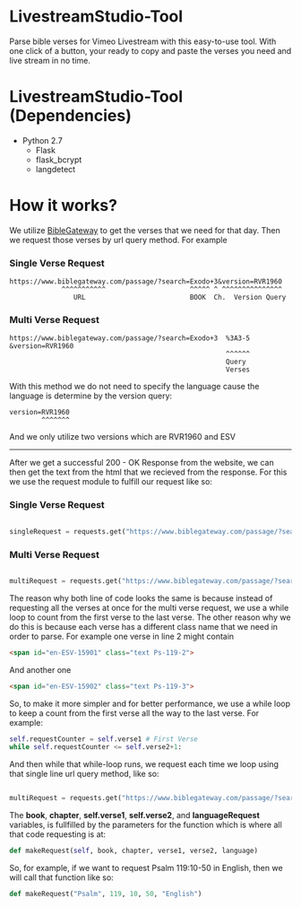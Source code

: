 # LivestreamStudio-Tool
Parse bible verses for Vimeo Livestream with this easy-to-use tool. With one click of a button, your ready to copy and paste the verses you need and live stream in no time.

# LivestreamStudio-Tool (Dependencies)
* Python 2.7
  * Flask
  * flask_bcrypt
  * langdetect
  
# How it works?

We utilize [BibleGateway](https://www.biblegateway.com/) to get the verses that we need for that day. Then we request those verses by url query method. For example

### Single Verse Request
```
https://www.biblegateway.com/passage/?search=Exodo+3&version=RVR1960
             ^^^^^^^^^^^                     ^^^^^ ^ ^^^^^^^^^^^^^^^
                URL                          BOOK  Ch.  Version Query

```

### Multi Verse Request
```
https://www.biblegateway.com/passage/?search=Exodo+3  %3A3-5   &version=RVR1960
                                                      ^^^^^^
                                                      Query 
                                                      Verses

```

With this method we do not need to specify the language cause the language is determine by the version query:
```
version=RVR1960
        ^^^^^^^ 

```
And we only utilize two versions which are RVR1960 and ESV

***

After we get a successful 200 - OK Response from the website, we can then get the text from the html that we recieved from the response. For this we use the request module to fulfill our request like so:

### Single Verse Request
```python

singleRequest = requests.get("https://www.biblegateway.com/passage/?search={}+{}%3A{}&version={}".format(book, chapter, self.verse1, languageRequest))

```

### Multi Verse Request
```python

multiRequest = requests.get("https://www.biblegateway.com/passage/?search={}+{}%3A{}&version={}".format(book, chapter, self.requestCounter, languageRequest))

```

The reason why both line of code looks the same is because instead of requesting all the verses at once for the multi verse request, we use a while loop to count from the first verse to the last verse. The other reason why we do this is because each verse has a different class name that we need in order to parse. For example one verse in line 2 might contain
```html
<span id="en-ESV-15901" class="text Ps-119-2">
```
And another one
```html
<span id="en-ESV-15902" class="text Ps-119-3">
```
So, to make it more simpler and for better performance, we use a while loop to keep a count from the first verse all the way to the last verse. For example: 
```python
self.requestCounter = self.verse1 # First Verse
while self.requestCounter <= self.verse2+1:
```
And then while that while-loop runs, we request each time we loop using that single line url query method, like so:
```python

multiRequest = requests.get("https://www.biblegateway.com/passage/?search={}+{}%3A{}&version={}".format(book, chapter, self.requestCounter, languageRequest))

```
The **book**, **chapter**, **self.verse1**, **self.verse2**, and **languageRequest** variables, is fullfilled by the parameters for the function which is where all that code requesting is at:
```python
def makeRequest(self, book, chapter, verse1, verse2, language)
```
So, for example, if we want to request Psalm 119:10-50 in English, then we will call that function like so:
```python
def makeRequest("Psalm", 119, 10, 50, "English")
```

